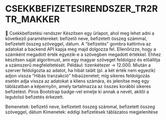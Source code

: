# CSEKKBEFIZETESIRENDSZER_TR2RTR_MAKKER
🏦 Csekkbefizetési rendszer
Készítsen egy űrlapot, ahol meg lehet adni a következő paramétereket: befizető neve, befizetett összeg számmal, befizetett összeg szöveggel, dátum. A "befizetés" gombra kattintva az adatokat a backend API kapja meg majd dolgozza fel. Ellenőrizze, hogy a számként megadott érték egyezik-e a szövegben megadott értékkel. Ehhez készítsen saját algoritmust, ami egy magyar szöveget feldolgoz és előállítja a számszerű megfeleltetését. Például: tizenkétezer -> 12.000. Miután a szerver feldolgozta az adatot, ha hibát talált (pl. a két érték nem egyezik) adjon vissza "Hibás tranzakció" hibaüzenetet; míg sikeres feldolgozás esetén adja vissza az adatokat a kliens számára, és jelenítse meg egy táblázatban a képernyőn, amely tartalmazza az összes korábbi sikeres befizetést. Piros Bootstrap badge-vel emelje ki annak a nevét, akitől a legutolsó befizetés érkezett.

Bemenetek: befizető neve, befizetett összeg számmal, befizetett összeg szöveggel, dátum
Kimenetek: eddigi befizetések táblázatos megjelenítése